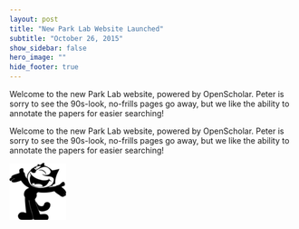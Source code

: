 ```yaml
---
layout: post
title: "New Park Lab Website Launched"
subtitle: "October 26, 2015"
show_sidebar: false
hero_image: ""
hide_footer: true
---
```


Welcome to the new Park Lab website, powered by OpenScholar. Peter is sorry to see the 90s-look, no-frills pages go away, but we like the ability to annotate the papers for easier searching!

Welcome to the new Park Lab website, powered by OpenScholar. Peter is sorry to see the 90s-look, no-frills pages go away, but we like the ability to annotate the papers for easier searching!

![Image](/img/news-images/200px-felix_the_cat.svg_.png)

